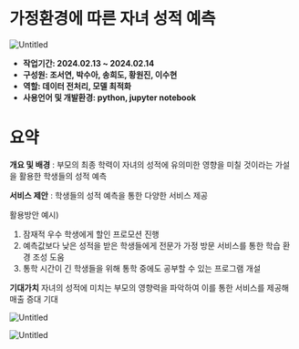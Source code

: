 # 가정환경에 따른 자녀 성적 예측
![Untitled](https://prod-files-secure.s3.us-west-2.amazonaws.com/c720d77c-cd0c-4a61-a88a-f0f610e5faf3/4acee18b-76b0-4cae-bf2f-50fd428c8c26/Untitled.png)

- **작업기간: 2024.02.13 ~ 2024.02.14**
- **구성원: 조서연, 박수아, 송희도, 황원진, 이수현**
- **역할: 데이터 전처리, 모델 최적화**
- **사용언어 및 개발환경: python, jupyter notebook**

# 요약
**개요 및 배경** : 
부모의 최종 학력이 자녀의 성적에 유의미한 영향을 미칠 것이라는 가설을 활용한 학생들의 성적 예측

**서비스 제안** : 
학생들의 성적 예측을 통한 다양한 서비스 제공

활용방안 예시) 
1. 잠재적 우수 학생에게 할인 프로모션 진행
2. 예측값보다 낮은 성적을 받은 학생들에게 전문가 가정 방문 서비스를 통한
학습 환경 조성 도움
3. 통학 시간이 긴 학생들을 위해 통학 중에도 공부할 수 있는 프로그램 개설

**기대가치**
자녀의 성적에 미치는 부모의 영향력을 파악하여 이를 통한 서비스를 제공해 매출 증대 기대

![Untitled](https://prod-files-secure.s3.us-west-2.amazonaws.com/c720d77c-cd0c-4a61-a88a-f0f610e5faf3/81ba8e10-47b7-4088-8532-bfe00be384b5/Untitled.png)

![Untitled](https://prod-files-secure.s3.us-west-2.amazonaws.com/c720d77c-cd0c-4a61-a88a-f0f610e5faf3/3e0a5266-ed06-4891-9767-52cbe8803363/Untitled.png)



